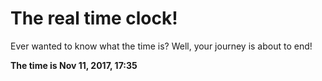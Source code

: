 # The real time clock!

Ever wanted to know what the time is? Well, your journey is about to end!

**The time is Nov 11, 2017, 17:35**